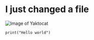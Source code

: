 # I just changed a file
![Image of Yaktocat](https://octodex.github.com/images/yaktocat.png)
```
print("Hello world")
```
